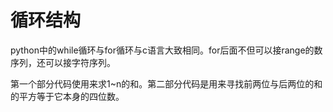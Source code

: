 # 循环结构
python中的while循环与for循环与c语言大致相同。for后面不但可以接range的数序列，还可以接字符序列。

第一个部分代码使用来求1~n的和。第二部分代码是用来寻找前两位与后两位的和的平方等于它本身的四位数。